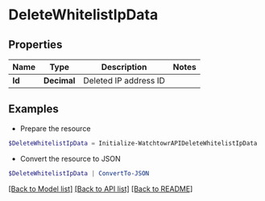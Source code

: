 # DeleteWhitelistIpData
## Properties

Name | Type | Description | Notes
------------ | ------------- | ------------- | -------------
**Id** | **Decimal** | Deleted IP address ID | 

## Examples

- Prepare the resource
```powershell
$DeleteWhitelistIpData = Initialize-WatchtowrAPIDeleteWhitelistIpData  -Id 1
```

- Convert the resource to JSON
```powershell
$DeleteWhitelistIpData | ConvertTo-JSON
```

[[Back to Model list]](../README.md#documentation-for-models) [[Back to API list]](../README.md#documentation-for-api-endpoints) [[Back to README]](../README.md)

